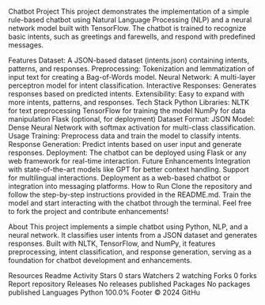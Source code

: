 Chatbot Project
This project demonstrates the implementation of a simple rule-based chatbot using Natural Language Processing (NLP) and a neural network model built with TensorFlow. The chatbot is trained to recognize basic intents, such as greetings and farewells, and respond with predefined messages.

Features
Dataset: A JSON-based dataset (intents.json) containing intents, patterns, and responses.
Preprocessing: Tokenization and lemmatization of input text for creating a Bag-of-Words model.
Neural Network: A multi-layer perceptron model for intent classification.
Interactive Responses: Generates responses based on predicted intents.
Extensibility: Easy to expand with more intents, patterns, and responses.
Tech Stack
Python Libraries:
NLTK for text preprocessing
TensorFlow for training the model
NumPy for data manipulation
Flask (optional, for deployment)
Dataset Format: JSON
Model: Dense Neural Network with softmax activation for multi-class classification.
Usage
Training: Preprocess data and train the model to classify intents.
Response Generation: Predict intents based on user input and generate responses.
Deployment: The chatbot can be deployed using Flask or any web framework for real-time interaction.
Future Enhancements
Integration with state-of-the-art models like GPT for better context handling.
Support for multilingual interactions.
Deployment as a web-based chatbot or integration into messaging platforms.
How to Run
Clone the repository and follow the step-by-step instructions provided in the README.md.
Train the model and start interacting with the chatbot through the terminal.
Feel free to fork the project and contribute enhancements!

About
This project implements a simple chatbot using Python, NLP, and a neural network. It classifies user intents from a JSON dataset and generates responses. Built with NLTK, TensorFlow, and NumPy, it features preprocessing, intent classification, and response generation, serving as a foundation for chatbot development and enhancements.

Resources
 Readme
 Activity
Stars
 0 stars
Watchers
 2 watching
Forks
 0 forks
Report repository
Releases
No releases published
Packages
No packages published
Languages
Python
100.0%
Footer
© 2024 GitHu
